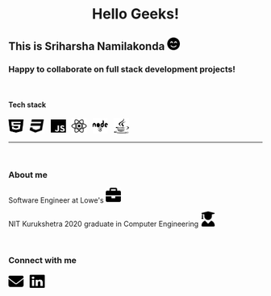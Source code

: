 <h1 align="center">Hello Geeks! </h1>

<h2>This is Sriharsha Namilakonda <img src="media/face-smile-beam-solid.svg" height="25px" width="25px"></h2>

<h3> Happy to collaborate on full stack development projects! </h3>
<br>
<h4> Tech stack </h4>
<div> 
<img src="media/html5-brands.svg" height="30px" width="30px"> &nbsp;
<img src="media/css3-brands.svg" height="30px" width="30px"> &nbsp;
<img src="media/js-brands.svg" height="30px" width="30px"> &nbsp;
<img src="media/react-brands.svg" height="30px" width="30px"> &nbsp;
<img src="media/node-brands.svg" height="30px" width="30px"> &nbsp;
<img src="media/java-brands.svg" height="30px" width="30px"> &nbsp;
</div>
<hr>
<br>
<h3> About me </h3>
<p>
Software Engineer at Lowe's <img src="media/briefcase-solid.svg" height="30px" width="30px">
</p>
<p>
NIT Kurukshetra 2020 graduate in Computer Engineering <img src="media/user-graduate-solid.svg" height="30px" width="30px">
</p>

<br>
<h3> Connect with me </h3> 
<div align="left">
<a href="mailto:sriharsha.namilakonda@gmail.com"><img src="media/envelope-solid.svg" height="30px" width="30px"></a> &nbsp;
<a href="https://www.linkedin.com/in/sriharsha-namilakonda-370546143/"><img src="media/linkedin-brands.svg" height="30px" width="30px"></a>
</div>


<!---
N-S-H/N-S-H is a ✨ special ✨ repository because its `README.md` (this file) appears on your GitHub profile.
You can click the Preview link to take a look at your changes.
--->
